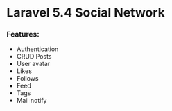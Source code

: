 # Laravel 5.4 Social Network
### Features:
- Authentication
- CRUD Posts
- User avatar
- Likes
- Follows
- Feed
- Tags
- Mail notify